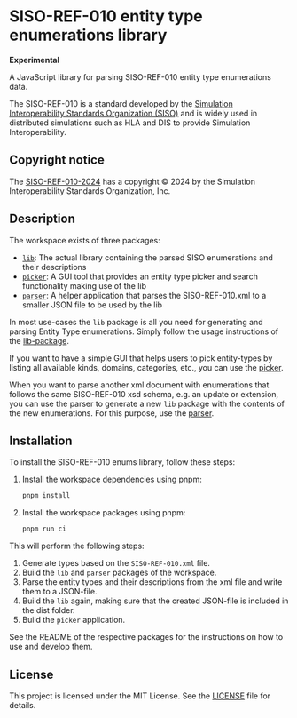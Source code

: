 # SISO-REF-010 entity type enumerations library

**Experimental**

A JavaScript library for parsing SISO-REF-010 entity type enumerations data.

The SISO-REF-010 is a standard developed by the [Simulation Interoperability Standards
Organization (SISO)](https://www.sisostds.org/Home.aspx) and is widely used in distributed simulations such as HLA and DIS to provide Simulation Interoperability.

## Copyright notice

The [SISO-REF-010-2024](https://www.sisostandards.org/page/ReferenceDocuments) has a copyright © 2024 by the Simulation Interoperability Standards Organization, Inc.

## Description

The workspace exists of three packages:

 - [`lib`](packages/lib): The actual library containing the parsed SISO enumerations and their descriptions
 - [`picker`](packages/picker): A GUI tool that provides an entity type picker and search functionality making use of the lib
 - [`parser`](packages/parser): A helper application that parses the SISO-REF-010.xml to a smaller JSON file to be used by the lib

In most use-cases the `lib` package is all you need for generating and parsing Entity Type enumerations. Simply follow the usage instructions of the [lib-package](packages/lib/README.md). 

If you want to have a simple GUI that helps users to pick entity-types by listing all available kinds, domains, categories, etc., you can use the [picker](packages/picker/README.md). 

When you want to parse another xml document with enumerations that follows the same SISO-REF-010 xsd schema, e.g. an update or extension, you can use the parser to generate a new `lib` package with the contents of the new enumerations. For this purpose, use the [parser](packages/parser/README.md).

## Installation

To install the SISO-REF-010 enums library, follow these steps:

1. Install the workspace dependencies using pnpm:

   ```sh
   pnpm install
   ```
1. Install the workspace packages using pnpm:

   ```sh
   pnpm run ci
   ```

This will perform the following steps: 
1. Generate types based on the `SISO-REF-010.xml` file.
2. Build the `lib` and `parser` packages of the workspace.
3. Parse the entity types and their descriptions from the xml file and write them to a JSON-file.
4. Build the `lib` again, making sure that the created JSON-file is included in the dist folder.
5. Build the `picker` application.

See the README of the respective packages for the instructions on how to use and develop them.


## License

This project is licensed under the MIT License. See the [LICENSE](LICENSE) file for details.
